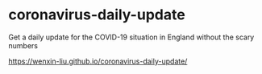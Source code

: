 # coronavirus-daily-update

Get a daily update for the COVID-19 situation in England without the scary numbers

https://wenxin-liu.github.io/coronavirus-daily-update/
